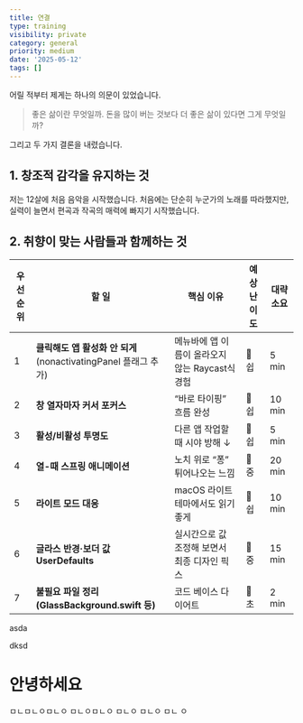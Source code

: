 ```yaml
---
title: 연결
type: training
visibility: private
category: general
priority: medium
date: '2025-05-12'
tags: []
---
```

어릴 적부터 제게는 하나의 의문이 있었습니다. 
> 좋은 삶이란 무엇일까. 돈을 많이 버는 것보다 더 좋은 삶이 있다면 그게 무엇일까?

그리고 두 가지 결론을 내렸습니다.

## 1. 창조적 감각을 유지하는 것
저는 12살에 처음 음악을 시작했습니다. 처음에는 단순히 누군가의 노래를 따라했지만, 실력이 늘면서 편곡과 작곡의 매력에 빠지기 시작했습니다. 

## 2. 취향이 맞는 사람들과 함께하는 것



| **우선순위** | **할 일**                                        | **핵심 이유**                      | **예상 난이도** | **대략 소요** |
| -------- | ---------------------------------------------- | ------------------------------ | ---------- | --------- |
| 1        | **클릭해도 앱 활성화 안 되게**(nonactivatingPanel 플래그 추가) | 메뉴바에 앱 이름이 올라오지 않는 Raycast식 경험 | 🔧 쉽       | 5 min     |
| 2        | **창 열자마자 커서 포커스**                              | “바로 타이핑” 흐름 완성                 | 🔧 쉽       | 10 min    |
| 3        | **활성/비활성 투명도**                                 | 다른 앱 작업할 때 시야 방해 ↓             | 🔧 쉽       | 5 min     |
| 4        | **열-때 스프링 애니메이션**                              | 노치 위로 “퐁” 튀어나오는 느낌             | 🔧 중       | 20 min    |
| 5        | **라이트 모드 대응**                                  | macOS 라이트 테마에서도 읽기 좋게          | 🔧 쉽       | 10 min    |
| 6        | **글라스 반경·보더 값 UserDefaults**                   | 실시간으로 값 조정해 보면서 최종 디자인 픽스      | 🔧 중       | 15 min    |
| 7        | **불필요 파일 정리 (GlassBackground.swift 등)**        | 코드 베이스 다이어트                    | 🧹 초       | 2 min     |
asda

dksd
# 안녕하세요
ㅁㄴㅁㄴㅇㅁㄴㅇ
ㅁㄴㅇㅁㄴㅇ
ㅁㄴㅇ
ㅁㄴㅇ
ㅁㄴ
ㅇ
